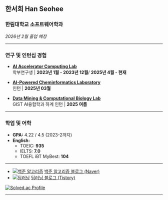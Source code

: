 ## 한서희 Han Seohee

### 한림대학교 소프트웨어학과 
*2026년 2월 졸업 예정*

---

### 연구 및 인턴십 경험
- **[AI Accelerator Computing Lab](https://sites.google.com/site/embeddedsochallymuniv/esoc/jeonggunlee)**  
  학부연구생 | **2023년 1월 - 2023년 12월**/ **2025년 4월 - 현재**

- **[AI-Powered Cheminformatics Laboratory](https://sites.google.com/view/hallym-apclab/home)**  
  인턴 | **2025년 03월**

- **[Data Mining & Computational Biology Lab](https://combio.gist.ac.kr/combio/)**  
  GIST AI융합학과 하계 인턴 | **2025 여름**

---

### 학업 및 어학
- **GPA:** 4.22 / 4.5  (2023-2까지)
- **English:**  
  - TOEIC: **935**  
  - IELTS: **7.0** 
  - TOEFL iBT MyBest: **104** 

---
- [![백준 알고리즘](https://img.shields.io/badge/백준_알고리즘-블로그-brightgreen?logo=naver)](https://blog.naver.com/jyaenugu/223679758977)  [백준 알고리즘 블로그 (Naver)](https://blog.naver.com/jyaenugu/223679758977)
- [![딥러닝](https://img.shields.io/badge/딥러닝-블로그-blue?logo=tistory)](https://jyaenugu.tistory.com/21)  [딥러닝 블로그 (Tistory)](https://jyaenugu.tistory.com/21)
  
[![Solved.ac Profile](http://mazassumnida.wtf/api/v2/generate_badge?boj=jyaenugu)](https://solved.ac/jyaenugu/)

---





